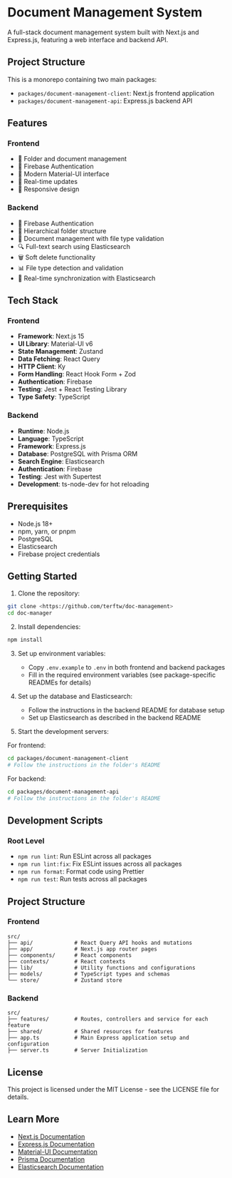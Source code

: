 # Document Management System

A full-stack document management system built with Next.js and Express.js, featuring a web interface and backend API.

## Project Structure

This is a monorepo containing two main packages:

- `packages/document-management-client`: Next.js frontend application
- `packages/document-management-api`: Express.js backend API

## Features

### Frontend

- 📁 Folder and document management
- 🔐 Firebase Authentication
- 🎨 Modern Material-UI interface
- 🔄 Real-time updates
- 📱 Responsive design

### Backend

- 🔐 Firebase Authentication
- 📁 Hierarchical folder structure
- 📄 Document management with file type validation
- 🔍 Full-text search using Elasticsearch
- 🗑️ Soft delete functionality
- 📊 File type detection and validation
- 🔄 Real-time synchronization with Elasticsearch

## Tech Stack

### Frontend

- **Framework**: Next.js 15
- **UI Library**: Material-UI v6
- **State Management**: Zustand
- **Data Fetching**: React Query
- **HTTP Client**: Ky
- **Form Handling**: React Hook Form + Zod
- **Authentication**: Firebase
- **Testing**: Jest + React Testing Library
- **Type Safety**: TypeScript

### Backend

- **Runtime**: Node.js
- **Language**: TypeScript
- **Framework**: Express.js
- **Database**: PostgreSQL with Prisma ORM
- **Search Engine**: Elasticsearch
- **Authentication**: Firebase
- **Testing**: Jest with Supertest
- **Development**: ts-node-dev for hot reloading

## Prerequisites

- Node.js 18+
- npm, yarn, or pnpm
- PostgreSQL
- Elasticsearch
- Firebase project credentials

## Getting Started

1. Clone the repository:

```bash
git clone <https://github.com/terftw/doc-management>
cd doc-manager
```

2. Install dependencies:

```bash
npm install
```

3. Set up environment variables:

   - Copy `.env.example` to `.env` in both frontend and backend packages
   - Fill in the required environment variables (see package-specific READMEs for details)

4. Set up the database and Elasticsearch:

   - Follow the instructions in the backend README for database setup
   - Set up Elasticsearch as described in the backend README

5. Start the development servers:

For frontend:

```bash
cd packages/document-management-client
# Follow the instructions in the folder's README
```

For backend:

```bash
cd packages/document-management-api
# Follow the instructions in the folder's README
```

## Development Scripts

### Root Level

- `npm run lint`: Run ESLint across all packages
- `npm run lint:fix`: Fix ESLint issues across all packages
- `npm run format`: Format code using Prettier
- `npm run test`: Run tests across all packages

## Project Structure

### Frontend

```
src/
├── api/             # React Query API hooks and mutations
├── app/             # Next.js app router pages
├── components/      # React components
├── contexts/        # React contexts
├── lib/             # Utility functions and configurations
├── models/          # TypeScript types and schemas
└── store/           # Zustand store
```

### Backend

```
src/
├── features/        # Routes, controllers and service for each feature
├── shared/          # Shared resources for features
├── app.ts           # Main Express application setup and configuration
├── server.ts        # Server Initialization
```

## License

This project is licensed under the MIT License - see the LICENSE file for details.

## Learn More

- [Next.js Documentation](https://nextjs.org/docs)
- [Express.js Documentation](https://expressjs.com/)
- [Material-UI Documentation](https://mui.com/)
- [Prisma Documentation](https://www.prisma.io/docs/)
- [Elasticsearch Documentation](https://www.elastic.co/guide/index.html)
